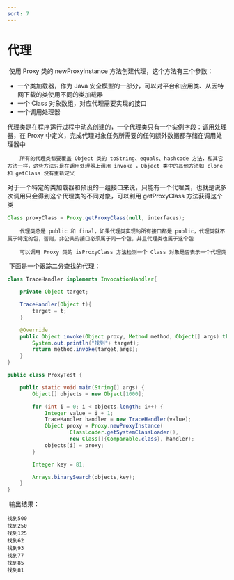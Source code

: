 ```yaml
---
sort: 7
---
```


# 代理

​	使用 Proxy 类的 newProxyInstance 方法创建代理，这个方法有三个参数：

- 一个类加载器，作为 Java 安全模型的一部分，可以对平台和应用类、从因特网下载的类使用不同的类加载器
- 一个 Class 对象数组，对应代理需要实现的接口
- 一个调用处理器

​	代理类是在程序运行过程中动态创建的，一个代理类只有一个实例字段：调用处理器，在 Proxy 中定义，完成代理对象任务所需要的任何额外数据都存储在调用处理器中

```tip
	所有的代理类都要覆盖 Object 类的 toString、equals、hashcode 方法，和其它方法一样，这些方法只是在调用处理器上调用 invoke ，Object 类中的其他方法如 clone 和 getClass 没有重新定义
```

​	对于一个特定的类加载器和预设的一组接口来说，只能有一个代理类，也就是说多次调用只会得到这个代理类的不同对象，可以利用 getProxyClass 方法获得这个类

```java
Class proxyClass = Proxy.getProxyClass(null, interfaces);
```

```note
	代理类总是 public 和 final，如果代理类实现的所有接口都是 public，代理类就不属于特定的包，否则，非公共的接口必须属于同一个包，并且代理类也属于这个包
```

```tip
	可以调用 Proxy 类的 isProxyClass 方法检测一个 Class 对象是否表示一个代理类
```

​	下面是一个跟踪二分查找的代理：

```java
class TraceHandler implements InvocationHandler{

    private Object target;

    TraceHandler(Object t){
        target = t;
    }

    @Override
    public Object invoke(Object proxy, Method method, Object[] args) throws Throwable {
        System.out.println("找到"+ target);
        return method.invoke(target,args);
    }
}

public class ProxyTest {

    public static void main(String[] args) {
        Object[] objects = new Object[1000];

        for (int i = 0; i < objects.length; i++) {
            Integer value = i + 1;
            TraceHandler handler = new TraceHandler(value);
            Object proxy = Proxy.newProxyInstance(
                    ClassLoader.getSystemClassLoader(),
                    new Class[]{Comparable.class}, handler);
            objects[i] = proxy;
        }

        Integer key = 81;

        Arrays.binarySearch(objects,key);
    }
}
```

​	输出结果：

```shell
找到500
找到250
找到125
找到62
找到93
找到77
找到85
找到81
```

